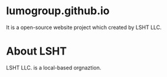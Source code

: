 # lumogroup.github.io
It is a open-source website project which created by LSHT LLC. 
# About LSHT
LSHT LLC. is a local-based orgnaztion.
